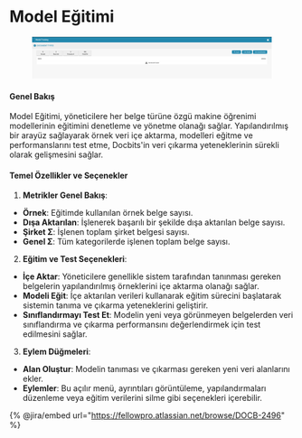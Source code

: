 # Model Eğitimi

<figure><img src="../../../../.gitbook/assets/Bildschirmfoto 2024-05-08 um 09.07.01.png" alt=""><figcaption></figcaption></figure>

#### Genel Bakış

Model Eğitimi, yöneticilere her belge türüne özgü makine öğrenimi modellerinin eğitimini denetleme ve yönetme olanağı sağlar. Yapılandırılmış bir arayüz sağlayarak örnek veri içe aktarma, modelleri eğitme ve performanslarını test etme, Docbits'in veri çıkarma yeteneklerinin sürekli olarak gelişmesini sağlar.

#### Temel Özellikler ve Seçenekler

1. **Metrikler Genel Bakış**:
* **Örnek**: Eğitimde kullanılan örnek belge sayısı.
* **Dışa Aktarılan**: İşlenerek başarılı bir şekilde dışa aktarılan belge sayısı.
* **Şirket Σ**: İşlenen toplam şirket belgesi sayısı.
* **Genel Σ**: Tüm kategorilerde işlenen toplam belge sayısı.
2. **Eğitim ve Test Seçenekleri**:
* **İçe Aktar**: Yöneticilere genellikle sistem tarafından tanınması gereken belgelerin yapılandırılmış örneklerini içe aktarma olanağı sağlar.
* **Modeli Eğit**: İçe aktarılan verileri kullanarak eğitim sürecini başlatarak sistemin tanıma ve çıkarma yeteneklerini geliştirir.
* **Sınıflandırmayı Test Et**: Modelin yeni veya görünmeyen belgelerden veri sınıflandırma ve çıkarma performansını değerlendirmek için test edilmesini sağlar.
3. **Eylem Düğmeleri**:
* **Alan Oluştur**: Modelin tanıması ve çıkarması gereken yeni veri alanlarını ekler.
* **Eylemler**: Bu açılır menü, ayrıntıları görüntüleme, yapılandırmaları düzenleme veya eğitim verilerini silme gibi seçenekleri içerebilir.

{% @jira/embed url="https://fellowpro.atlassian.net/browse/DOCB-2496" %}
